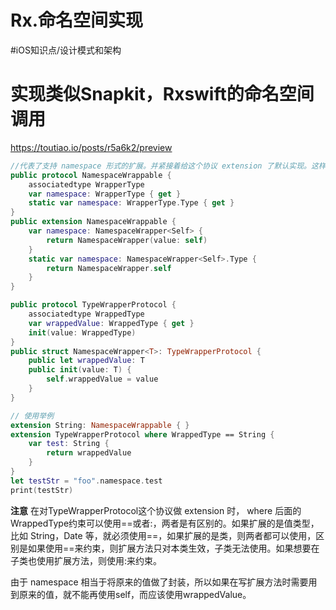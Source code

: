 # Rx.命名空间实现
#iOS知识点/设计模式和架构

# 实现类似Snapkit，Rxswift的命名空间调用
https://toutiao.io/posts/r5a6k2/preview
``` swift
//代表了支持 namespace 形式的扩展。并紧接着给这个协议 extension 了默认实现。这样实现了这个协议的类型就不需要自行实现协议所约定的内容了。
public protocol NamespaceWrappable {
    associatedtype WrapperType
    var namespace: WrapperType { get }
    static var namespace: WrapperType.Type { get }
}
public extension NamespaceWrappable {
    var namespace: NamespaceWrapper<Self> {
        return NamespaceWrapper(value: self)
    }
    static var namespace: NamespaceWrapper<Self>.Type {
        return NamespaceWrapper.self
    }
}

public protocol TypeWrapperProtocol {
    associatedtype WrappedType
    var wrappedValue: WrappedType { get }
    init(value: WrappedType)
}
public struct NamespaceWrapper<T>: TypeWrapperProtocol {
    public let wrappedValue: T
    public init(value: T) {
        self.wrappedValue = value
    }
}

// 使用举例
extension String: NamespaceWrappable { }
extension TypeWrapperProtocol where WrappedType == String {
    var test: String {
        return wrappedValue
    }
}
let testStr = "foo".namespace.test
print(testStr)
```
**注意**
在对TypeWrapperProtocol这个协议做 extension 时， where 后面的WrappedType约束可以使用==或者:，两者是有区别的。如果扩展的是值类型，比如 String，Date 等，就必须使用==，如果扩展的是类，则两者都可以使用，区别是如果使用==来约束，则扩展方法只对本类生效，子类无法使用。如果想要在子类也使用扩展方法，则使用:来约束。

由于 namespace 相当于将原来的值做了封装，所以如果在写扩展方法时需要用到原来的值，就不能再使用self，而应该使用wrappedValue。
